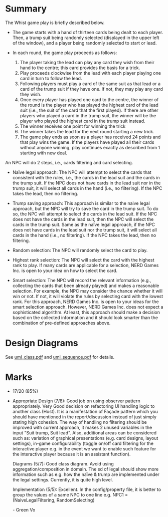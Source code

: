 # Summary

The Whist game play is briefly described below.

- The game starts with a hand of thirteen cards being dealt to each player. Then, a trump suit being randomly selected (displayed in the upper left of the window), and a player being randomly selected to start or lead.

- In each round, the game play proceeds as follows:
  1. The player taking the lead can play any card they wish from their hand to the centre; this card provides the basis for a trick.
  2. Play proceeds clockwise from the lead with each player playing one card in turn to follow the lead.
  3. Following players must play a card of the same suit as that lead or a card of the trump suit if they have one. If not, they may play any card they wish.
  4. Once every player has played one card to the centre, the winner of the round is the player who has played the highest card of the lead suit (i.e., the suit of the card that the first played). If there are other players who played a card in the trump suit, the winner will be the player who played the highest card in the trump suit instead.
  5. The winner receives one point for winning the trick
  6. The winner takes the lead for the next round starting a new trick. 
  7. The game play ends as soon as a player has received 24 points and that play wins the game. If the players have played all their cards without anyone winning, play continues exactly as described from 1 starting with new deal.

An NPC will do 2 steps, i.e., cards filtering and card selecting.

- Naïve legal approach: The NPC will attempt to select the cards that consistent with the rules, i.e., the cards in the lead suit and the cards in the trump suit. If the NPC does not have cards in the lead suit nor in the trump suit, it will select all cards in the hand (i.e., no filtering). If the NPC takes the lead, then no filtering.

- Trump saving approach: This approach is similar to the naive legal approach, but the NPC will try to save the card in the trump suit. To do so, the NPC will attempt to select the cards in the lead suit. If the NPC does not have the cards in the lead suit, then the NPC will select the cards in the trump suit. Same as the naïve legal approach, if the NPC does not have cards in the lead suit nor the trump suit, it will select all cards in the hand (i.e., no filtering). If the NPC takes the lead, then no filtering.

- Random selection: The NPC will randomly select the card to play.

- Highest rank selection: The NPC will select the card with the highest rank to play. If many cards are applicable for a selection, NERD Games Inc. is open to your idea on how to select the card.

- Smart selection: The NPC will record the relevant information (e.g., collecting the cards that been already played) and makes a reasonable selection. For example, the NPC may consider the chance whether it will win or not. If not, it will violate the rules by selecting card with the lowest rank. For this approach, NERD Games Inc. is open to your ideas for the smart selection approach. However, NERD Games Inc. does not expect a sophisticated algorithm. At least, this approach should make a decision based on the collected information and it should look smarter than the combination of pre-defined approaches above.


# Design Diagrams

See [uml_class.pdf](https://github.com/zzhcai/Whist/blob/main/uml_class.pdf) and [uml_sequence.pdf](https://github.com/zzhcai/Whist/blob/main/uml_sequence.pdf) for details.


# Marks

- 17/20 (85%)

- Appropriate Design (7/8): Good job on using observer pattern appropriately. Very Good decision on refactoring UI handling logic to another class (Host). It is a  manifestation of Façade pattern which you should have mentioned in the report/discussion instead of just simply stating high cohesion. The way of handling no filtering should be improved with current approach, it makes 2 unused variables in the input "Suit trump, Suit lead". Also, additional areas can be considered such as: variation of graphical presentations (e.g. card designs, layout settings), in-game configurability (toggle on/off card filtering for the interactive player e.g. in the event we want to enable such feature for the interactive player because it is an assistant function).

  Diagrams (5/7): Good class diagram. Avoid using aggregation/composition in domain. The sd of legal should show more information such as e.g. how the naïve & trump are implemented under the legal settings. Currently, it is quite high level.

  Implementation (5/5): Excellent. In the config/property file, it is better to group the values of a same NPC to one line e.g. NPC1 = (NaiveLegalFiltering, RandomSelecting)

  \- Green Vo
